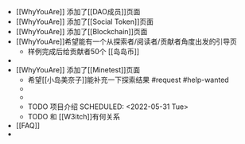 - [[WhyYouAre]] 添加了[[DAO成员]]页面
- [[WhyYouAre]] 添加了[[Social Token]]页面
- [[WhyYouAre]] 添加了[[Blockchain]]页面
- [[WhyYouAre]]希望能有一个从探索者/阅读者/贡献者角度出发的引导页
	- 样例完成后给贡献者50个 [[岛岛币]]
-
- [[WhyYouAre]] 添加了[[Minetest]]页面
	- 希望[[小岛美奈子]]能补充一下探索结果 #request #help-wanted
	-
	-
	- TODO  项目介绍
	  SCHEDULED: <2022-05-31 Tue>
	- TODO 和 [[W3itch]]有何关系
- [[FAQ]]
-